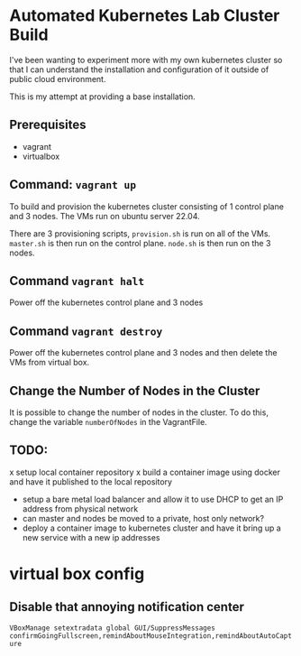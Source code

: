 # Automated Kubernetes Lab Cluster Build

I've been wanting to experiment more with my own kubernetes cluster so that I can understand the installation and configuration of it outside of public cloud environment.

This is my attempt at providing a base installation.

## Prerequisites

- vagrant
- virtualbox


## Command: `vagrant up` 

To build and provision the kubernetes cluster consisting of 1 control plane and 3 nodes. The VMs run on ubuntu server 22.04.

There are 3 provisioning scripts, `provision.sh` is run on all of the VMs. `master.sh` is then run on the control plane. `node.sh` is then run on the 3 nodes.

## Command `vagrant halt`

Power off the kubernetes control plane and 3 nodes

## Command `vagrant destroy`

Power off the kubernetes control plane and 3 nodes and then delete the VMs from virtual box.


## Change the Number of Nodes in the Cluster
It is possible to change the number of nodes in the cluster. To do this, change the variable `numberOfNodes` in the VagrantFile.

## TODO:

x setup local container repository
x build a container image using docker and have it published to the local repository
- setup a bare metal load balancer and allow it to use DHCP to get an IP address from physical network
- can master and nodes be moved to a private, host only network?
- deploy a container image to kubernetes cluster and have it bring up a new service with a new ip addresses



# virtual box config

## Disable that annoying notification center

`VBoxManage setextradata global GUI/SuppressMessages confirmGoingFullscreen,remindAboutMouseIntegration,remindAboutAutoCapture`

